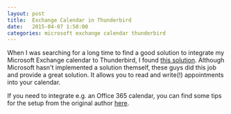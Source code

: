 ```yaml
---
layout: post
title:  Exchange Calendar in Thunderbird
date:   2015-04-07 1:50:00
categories: microsoft exchange calendar thunderbird
---
```


When I was searching for a long time to find a good solution to integrate my Microsoft Exchange calendar to Thunderbird,
I found [this solution](https://github.com/Ericsson/exchangecalendar).
Although Microsoft hasn't implemented a solution themself, these guys did this job and provide a great solution.
It allows you to read and write(!) appointments into your calendar.

If you need to integrate e.g. an Office 365 calendar, 
you can find some tips for the setup from the original author [here](http://www.1st-setup.nl/wordpress/?page_id=219). 
	
